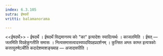 ```yaml
---
index: 6.3.105
sutra: ईषदर्थे
vritti: balamanorama

---
```

<<ईषदर्थे>> - ईषदर्थे । ईषदर्थे विद्यमानस्य कोः "का" इत्यादेशः स्यादित्यर्थः । काजलमिति । ईषत् — जलमिति विग्रहेकुगतीति समासः । नित्यसमासत्वादस्वपदविग्रहप्रदर्शनम् । कुत्सित अम्लः काम्ल इत्यत्रकोः कत्तत्पुरुषेऽची॑ति कदादेशमाशङ्ख्याह — अजादावपीति । 